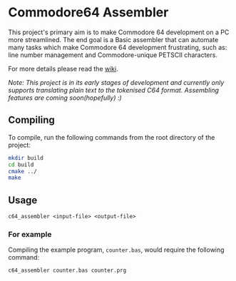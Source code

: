 # Commodore64 Assembler
This project's primary aim is to make Commodore 64 development on a PC more streamlined. The end goal is a Basic assembler that can automate many tasks which make Commodore 64 development frustrating, such as: line number management and Commodore-unique PETSCII characters.

For more details please read the [wiki](https://github.com/stanthesoupking/Commodore64-Assembler/wiki).

*Note: This project is in its early stages of development and currently only supports translating plain text to the tokenised C64 format. Assembling features are coming soon(hopefully) :)*

## Compiling
To compile, run the following commands from the root directory of the project:
```bash
mkdir build
cd build
cmake ../
make
```

## Usage
```
c64_assembler <input-file> <output-file>
```

### For example
Compiling the example program, `counter.bas`, would require the following command:
```
c64_assembler counter.bas counter.prg
```
